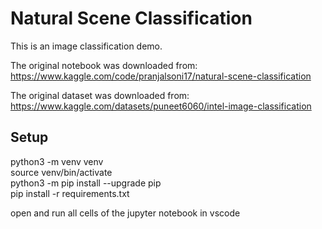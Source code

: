 # Natural Scene Classification
This is an image classification demo.

The original notebook was downloaded from: 
https://www.kaggle.com/code/pranjalsoni17/natural-scene-classification

The original dataset was downloaded from: 
https://www.kaggle.com/datasets/puneet6060/intel-image-classification

## Setup
python3 -m venv venv  
source venv/bin/activate  
python3 -m pip install --upgrade pip  
pip install -r requirements.txt  



open and run all cells of the jupyter notebook in vscode